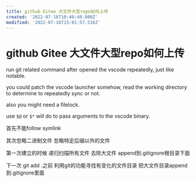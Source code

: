 ```yaml
---
title: github Gitee 大文件大型repo如何上传
created: '2022-07-16T10:40:40.000Z'
modified: '2022-07-16T15:01:57.516Z'
---
```


# github Gitee 大文件大型repo如何上传

run git related command after opened the vscode repeatedly, just like notable.

you could patch the vscode launcher somehow, read the working directory to determine to repeatedly sync or not.

also you might need a filelock.

use `$@` or `$*` will do to pass arguments to the vscode binary.

首先不能follow symlink

其次忽略二进制文件 忽略特定后缀以外的文件

第一次建立的时候 递归扫描所有文件 去除大文件 append到.gitignore根目录下面

下一次 git add .之前 利用git的功能寻找有变化的文件目录 把大文件目录append到.gitignore里面
